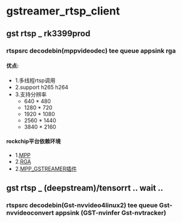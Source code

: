 # gstreamer_rtsp_client

## gst rtsp _ rk3399prod
### rtspsrc decodebin(mppvideodec) tee queue appsink rga

#### 优点:
* 1.多线程rtsp调用
* 2.support h265 h264
* 3.支持分辨率 
    * 640 * 480
    * 1280 * 720
    * 1920 * 1080
    * 2560 * 1440
    * 3840 * 2160

#### rockchip平台依赖环境
* 1.[MPP](https://t.rock-chips.com/forum.php?mod=viewthread&tid=336&highlight=mpp)
* 2.[RGA](https://t.rock-chips.com/forum.php?mod=viewthread&tid=333&highlight=rga)
* 2.[MPP_GSTREAMER插件](https://github.com/rockchip-linux/gstreamer-rockchip)

## gst rtsp _ (deepstream)/tensorrt .. wait ..
### rtspsrc decodebin(Gst-nvvideo4linux2) tee queue Gst-nvvideoconvert appsink (GST-nvinfer Gst-nvtracker)
